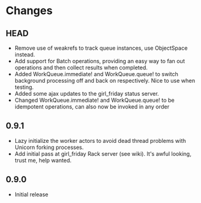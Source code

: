 Changes
================

HEAD
---------

* Remove use of weakrefs to track queue instances, use ObjectSpace
  instead.
* Add support for Batch operations, providing an easy way to fan out
  operations and then collect results when completed.
* Added WorkQueue.immediate! and WorkQueue.queue! to switch background processing off and back on respectively. Nice to use when testing.
* Added some ajax updates to the girl\_friday status server.
* Changed WorkQueue.immediate! and WorkQueue.queue! to be idempotent operations, can also now be invoked in any order

0.9.1
---------

* Lazy initialize the worker actors to avoid dead thread problems with Unicorn forking processes.
* Add initial pass at girl\_friday Rack server (see wiki).  It's awful looking, trust me, help wanted.


0.9.0
---------

* Initial release
